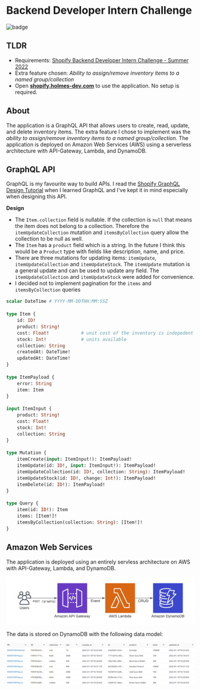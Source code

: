 # Backend Developer Intern Challenge

![badge](https://github.com/danielholmes839/shopify-summer-2022/actions/workflows/actions.yml/badge.svg)

## TLDR

- Requirements: [Shopify Backend Developer Intern Challenge - Summer 2022](https://docs.google.com/document/d/1z9LZ_kZBUbg-O2MhZVVSqTmvDko5IJWHtuFmIu_Xg1A/edit)
- Extra feature chosen: *Ability to assign/remove inventory items to a named group/collection*
- Open **[shopify.holmes-dev.com](https://shopify.holmes-dev.com)** to use the application. No setup is required.

## About

The application is a GraphQL API that allows users to create, read, update, and delete inventory items. The extra feature I chose to implement was the *ability to assign/remove inventory items to a named group/collection*. The application is deployed on Amazon Web Services (AWS) using a serverless architecture with API-Gateway, Lambda, and DynamoDB. 

## GraphQL API 

GraphQL is my favourite way to build APIs. I read the [Shopify GraphQL Design Tutorial](https://github.com/Shopify/graphql-design-tutorial/blob/master/TUTORIAL.md) when I learned GraphQL and I've kept it in mind especially when designing this API.

**Design**

- The `Item.collection` field is nullable. If the collection is `null` that means the item does not belong to a collection. Therefore the `itemUpdateCollection` mutation and `itemsByCollection` query allow the collection to be null as well.
- The `Item` has a `product` field which is a string. In the future I think this would be a `Product` type with fields like description, name, and price.
- There are three mutations for updating items: `itemUpdate`, `itemUpdateCollection` and `itemUpdateStock`. The `itemUpdate` mutation is a general update and can be used to update any field. The `itemUpdateCollection` and `itemUpdateStock` were added for convenience.
- I decided not to implement pagination for the `items` and `itemsByCollection` queries

```graphql
scalar DateTime # YYYY-MM-DDTHH:MM:SSZ

type Item {
    id: ID!
    product: String!        
    cost: Float!            # unit cost of the inventory is indepedent of cost 
    stock: Int!             # units available
    collection: String
    createdAt: DateTime!
    updatedAt: DateTime!
}

type ItemPayload {
    error: String
    item: Item
}

input ItemInput {
    product: String!
    cost: Float!
    stock: Int!
    collection: String
}

type Mutation {
    itemCreate(input: ItemInput!): ItemPayload!
    itemUpdate(id: ID!, input: ItemInput!): ItemPayload!
    itemUpdateCollection(id: ID!, collection: String): ItemPayload!
    itemUpdateStock(id: ID!, change: Int!): ItemPayload!
    itemDelete(id: ID!): ItemPayload!
}

type Query {
    item(id: ID!): Item 
    items: [Item!]!
    itemsByCollection(collection: String): [Item!]!
}
```

## Amazon Web Services

The application is deployed using an entirely servless architecture on AWS with API-Gateway, Lambda, and DynamoDB.

![architecture](./documentation/screenshots/aws.png)

The data is stored on DynamoDB with the following data model:

![dynamodb](./documentation/screenshots/dynamodb.PNG)
